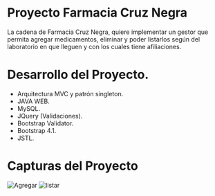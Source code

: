 # Proyecto Farmacia Cruz Negra

La cadena de Farmacia Cruz Negra, quiere implementar un gestor que permita agregar medicamentos, eliminar y poder listarlos según del laboratorio en que lleguen y con los cuales tiene afiliaciones.

# Desarrollo del Proyecto.

* Arquitectura MVC y patrón singleton.
* JAVA WEB.
* MySQL.
* JQuery (Validaciones).
* Bootstrap Validator.
* Bootstrap 4.1.
* JSTL.

# Capturas del Proyecto
<img src="https://i.ibb.co/MVk3NkH/Agregar.png" alt="Agregar" border="0">
<img src="https://i.ibb.co/Q9Dn2Lp/listar.png" alt="listar" border="0"></a><br />
